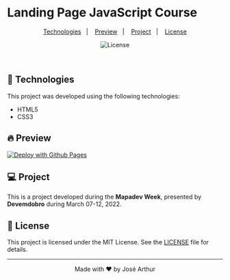 <h1> Landing Page JavaScript Course</h1>

<p align="center">
  <a href="#technologies">Technologies</a>&nbsp;&nbsp;&nbsp;|&nbsp;&nbsp;&nbsp;
  <a href="#-preview">Preview</a>&nbsp;&nbsp;&nbsp;|&nbsp;&nbsp;&nbsp;
  <a href="#-project">Project</a>&nbsp;&nbsp;&nbsp;|&nbsp;&nbsp;&nbsp;
  <a href="#-license">License</a>
</p>

<p align="center">
  <img  src="https://img.shields.io/static/v1?label=license&message=MIT&color=5965E0&labelColor=121214" alt="License" herf="">
  
 </p>

<br>

## 🧪 Technologies

This project was developed using the following technologies:

- HTML5
- CSS3

## 🔥 Preview

[![Deploy with Github Pages](https://vercel.com/button)]()

## 💻 Project

This is a project developed during the **Mapadev Week**, presented by **Devemdobro** during March 07-12, 2022.

## 📝 License

This project is licensed under the MIT License. See the [LICENSE](https://github.com/Arthurap52/Landing-Page-JavascriptCourse/blob/main/LICENSE) file for details.

---

<p align="center">Made with ❤️ by José Arthur</p>
